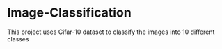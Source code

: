# Image-Classification
This project uses Cifar-10 dataset to classify the images into 10 different classes
